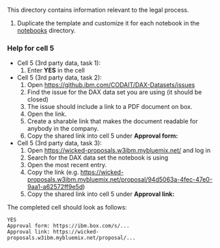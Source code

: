 This directory contains information relevant to the legal process. 
1. Duplicate the template and customize it for each notebook in the [notebooks](../notebooks) directory.

### Help for cell 5
 - Cell 5 (3rd party data, task 1):
   1. Enter **YES** in the cell
 - Cell 5 (3rd party data, task 2):
   1. Open https://github.ibm.com/CODAIT/DAX-Datasets/issues
   1. Find the issue for the DAX data set you are using (it should be closed)
   1. The issue should include a link to a PDF document on box.
   1. Open the link.
   1. Create a sharable link that makes the document readable for anybody in the company.
   1. Copy the shared link into cell 5 under **Approval form:**
- Cell 5 (3rd party data, task 3):   
   1. Open https://wicked-proposals.w3ibm.mybluemix.net/ and log in
   1. Search for the DAX data set the notebook is using
   1. Open the most recent entry.
   1. Copy the link (e.g. https://wicked-proposals.w3ibm.mybluemix.net/proposal/94d5063a-4fec-47e0-9aa1-a62572ff9e5d)
   1. Copy the shared link into cell 5 under **Approval link:**

The completed cell should look as follows:
   ```
   YES
   Approval form: https://ibm.box.com/s/...
   Approval link: https://wicked-proposals.w3ibm.mybluemix.net/proposal/...

   ```
